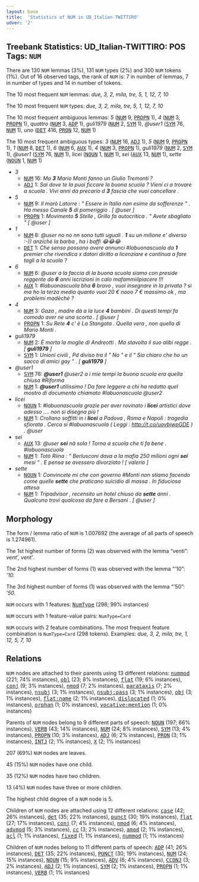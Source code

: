 ```yaml
---
layout: base
title:  'Statistics of NUM in UD_Italian-TWITTIRO'
udver: '2'
---
```


## Treebank Statistics: UD_Italian-TWITTIRO: POS Tags: `NUM`

There are 130 `NUM` lemmas (3%), 131 `NUM` types (2%) and 300 `NUM` tokens (1%).
Out of 16 observed tags, the rank of `NUM` is: 7 in number of lemmas, 7 in number of types and 14 in number of tokens.

The 10 most frequent `NUM` lemmas: <em>due, 3, 2, mila, tre, 5, 1, 12, 7, 10</em>

The 10 most frequent `NUM` types:  <em>due, 3, 2, mila, tre, 5, 1, 12, 7, 10</em>

The 10 most frequent ambiguous lemmas: <em>5</em> (<tt><a href="it_twittiro-pos-NUM.html">NUM</a></tt> 9, <tt><a href="it_twittiro-pos-PROPN.html">PROPN</a></tt> 1), <em>4</em> (<tt><a href="it_twittiro-pos-NUM.html">NUM</a></tt> 3, <tt><a href="it_twittiro-pos-PROPN.html">PROPN</a></tt> 1), <em>quattro</em> (<tt><a href="it_twittiro-pos-NUM.html">NUM</a></tt> 3, <tt><a href="it_twittiro-pos-ADP.html">ADP</a></tt> 1), <em>guli1979</em> (<tt><a href="it_twittiro-pos-NUM.html">NUM</a></tt> 2, <tt><a href="it_twittiro-pos-SYM.html">SYM</a></tt> 1), <em>@user1</em> (<tt><a href="it_twittiro-pos-SYM.html">SYM</a></tt> 76, <tt><a href="it_twittiro-pos-NUM.html">NUM</a></tt> 1), <em>uno</em> (<tt><a href="it_twittiro-pos-DET.html">DET</a></tt> 416, <tt><a href="it_twittiro-pos-PRON.html">PRON</a></tt> 12, <tt><a href="it_twittiro-pos-NUM.html">NUM</a></tt> 1)

The 10 most frequent ambiguous types:  <em>3</em> (<tt><a href="it_twittiro-pos-NUM.html">NUM</a></tt> 16, <tt><a href="it_twittiro-pos-ADJ.html">ADJ</a></tt> 1), <em>5</em> (<tt><a href="it_twittiro-pos-NUM.html">NUM</a></tt> 9, <tt><a href="it_twittiro-pos-PROPN.html">PROPN</a></tt> 1), <em>1</em> (<tt><a href="it_twittiro-pos-NUM.html">NUM</a></tt> 8, <tt><a href="it_twittiro-pos-DET.html">DET</a></tt> 1), <em>6</em> (<tt><a href="it_twittiro-pos-NUM.html">NUM</a></tt> 6, <tt><a href="it_twittiro-pos-AUX.html">AUX</a></tt> 1), <em>4</em> (<tt><a href="it_twittiro-pos-NUM.html">NUM</a></tt> 3, <tt><a href="it_twittiro-pos-PROPN.html">PROPN</a></tt> 1), <em>guli1979</em> (<tt><a href="it_twittiro-pos-NUM.html">NUM</a></tt> 2, <tt><a href="it_twittiro-pos-SYM.html">SYM</a></tt> 1), <em>@user1</em> (<tt><a href="it_twittiro-pos-SYM.html">SYM</a></tt> 76, <tt><a href="it_twittiro-pos-NUM.html">NUM</a></tt> 1), <em>licei</em> (<tt><a href="it_twittiro-pos-NOUN.html">NOUN</a></tt> 1, <tt><a href="it_twittiro-pos-NUM.html">NUM</a></tt> 1), <em>sei</em> (<tt><a href="it_twittiro-pos-AUX.html">AUX</a></tt> 13, <tt><a href="it_twittiro-pos-NUM.html">NUM</a></tt> 1), <em>sette</em> (<tt><a href="it_twittiro-pos-NOUN.html">NOUN</a></tt> 1, <tt><a href="it_twittiro-pos-NUM.html">NUM</a></tt> 1)


* <em>3</em>
  * <tt><a href="it_twittiro-pos-NUM.html">NUM</a></tt> 16: <em>Ma <b>3</b> Mario Monti fanno un Giulio Tremonti ?</em>
  * <tt><a href="it_twittiro-pos-ADJ.html">ADJ</a></tt> 1: <em>Sai dove te la puoi ficcare la buona scuola ? Vieni ci a trovare a scuola . Vivi anni da precario d <b>3</b> fascia che vuoi cancellare .</em>
* <em>5</em>
  * <tt><a href="it_twittiro-pos-NUM.html">NUM</a></tt> 9: <em>Il marò Latorre : " Essere in Italia non esime da sofferenze " . Ha messo Canale <b>5</b> di pomeriggio . [ @user ]</em>
  * <tt><a href="it_twittiro-pos-PROPN.html">PROPN</a></tt> 1: <em>Movimento <b>5</b> Stelle , Grillo fa autocritica . " Avete sbagliato " [ @user ]</em>
* <em>1</em>
  * <tt><a href="it_twittiro-pos-NUM.html">NUM</a></tt> 8: <em>@user no no nn sono tutti uguali . <b>1</b> su un milione e' diverso :-)) anziché la barba , ha i baffi 😂😂😂</em>
  * <tt><a href="it_twittiro-pos-DET.html">DET</a></tt> 1: <em>Che senso possono avere annunci #labuonascuola da <b>1</b> premier che rivendica x datori diritto a licenziare e continua a fare tagli a la scuola ?</em>
* <em>6</em>
  * <tt><a href="it_twittiro-pos-NUM.html">NUM</a></tt> 6: <em>@user a la faccia di la buona scuola siamo con preside reggente da <b>6</b> anni iscrizioni in calo mafammiilpiacere !!!</em>
  * <tt><a href="it_twittiro-pos-AUX.html">AUX</a></tt> 1: <em>#labuonascuola bha <b>6</b> bravo , vuoi insegnare in la privata ? si ma ho la terza media quanto vuoi 20 € nooo 7 € massimo ok , ma problemi madèchè ?</em>
* <em>4</em>
  * <tt><a href="it_twittiro-pos-NUM.html">NUM</a></tt> 3: <em>Gaza , madre dà a la luce <b>4</b> bambini . Di questi tempi fa comodo aver ne una scorta . [ @user ]</em>
  * <tt><a href="it_twittiro-pos-PROPN.html">PROPN</a></tt> 1: <em>Su Rete <b>4</b> c' è La Stangata . Quella vera , non quella di Mario Monti .</em>
* <em>guli1979</em>
  * <tt><a href="it_twittiro-pos-NUM.html">NUM</a></tt> 2: <em>È morta la moglie di Andreotti . Ma stavolta il suo alibi regge . [ <b>guli1979</b> ]</em>
  * <tt><a href="it_twittiro-pos-SYM.html">SYM</a></tt> 1: <em>Unioni civili , Pd diviso tra il " No " e il " Sia chiaro che ho un sacco di amici gay " . [ <b>guli1979</b> ]</em>
* <em>@user1</em>
  * <tt><a href="it_twittiro-pos-SYM.html">SYM</a></tt> 76: <em><b>@user1</b> @user2 a i mie tempi la buona scuola era quella chiusa #Riforma</em>
  * <tt><a href="it_twittiro-pos-NUM.html">NUM</a></tt> 1: <em><b>@user1</b> utilissimo ! Da fare leggere a chi ha redatto quel mostro di documento chiamato #labuonascuola @user2</em>
* <em>licei</em>
  * <tt><a href="it_twittiro-pos-NOUN.html">NOUN</a></tt> 1: <em>#labuonascuola grazie per aver rovinato i <b>licei</b> artistici dove adesso .... non si disegna più !</em>
  * <tt><a href="it_twittiro-pos-NUM.html">NUM</a></tt> 1: <em>Crollano soffitti in i <b>licei</b> a Padova , Roma e Napoli : tragedia sfiorata . Cerca si #labuonascuola ( Leggi : http://t.co/uovbjwpGDE ) . @user</em>
* <em>sei</em>
  * <tt><a href="it_twittiro-pos-AUX.html">AUX</a></tt> 13: <em>@user <b>sei</b> nà sola ! Torna a scuola che ti fa bene . #labuonascuola</em>
  * <tt><a href="it_twittiro-pos-NUM.html">NUM</a></tt> 1: <em>Totò Riina : “ Berlusconi dava a la mafia 250 milioni ogni <b>sei</b> mesi “ . E pensa se avessero divorziato ! [ valerio ]</em>
* <em>sette</em>
  * <tt><a href="it_twittiro-pos-NOUN.html">NOUN</a></tt> 1: <em>Convincete mi che con governo #Monti non stiamo facendo come quelle <b>sette</b> che praticano suicidio di massa . In fiduciosa attesa</em>
  * <tt><a href="it_twittiro-pos-NUM.html">NUM</a></tt> 1: <em>Tripadvisor , recensito un hotel chiuso da <b>sette</b> anni . Qualcuno trovi qualcosa da fare a Bersani . [ @user ]</em>

## Morphology

The form / lemma ratio of `NUM` is 1.007692 (the average of all parts of speech is 1.274961).

The 1st highest number of forms (2) was observed with the lemma “venti”: <em>vent', vent’</em>.

The 2nd highest number of forms (1) was observed with the lemma “'10”: <em>'10</em>.

The 3rd highest number of forms (1) was observed with the lemma “'50”: <em>'50</em>.

`NUM` occurs with 1 features: <tt><a href="it_twittiro-feat-NumType.html">NumType</a></tt> (298; 99% instances)

`NUM` occurs with 1 feature-value pairs: `NumType=Card`

`NUM` occurs with 2 feature combinations.
The most frequent feature combination is `NumType=Card` (298 tokens).
Examples: <em>due, 3, 2, mila, tre, 1, 12, 5, 7, 10</em>


## Relations

`NUM` nodes are attached to their parents using 13 different relations: <tt><a href="it_twittiro-dep-nummod.html">nummod</a></tt> (221; 74% instances), <tt><a href="it_twittiro-dep-obl.html">obl</a></tt> (23; 8% instances), <tt><a href="it_twittiro-dep-flat.html">flat</a></tt> (19; 6% instances), <tt><a href="it_twittiro-dep-conj.html">conj</a></tt> (9; 3% instances), <tt><a href="it_twittiro-dep-nmod.html">nmod</a></tt> (7; 2% instances), <tt><a href="it_twittiro-dep-parataxis.html">parataxis</a></tt> (7; 2% instances), <tt><a href="it_twittiro-dep-nsubj.html">nsubj</a></tt> (3; 1% instances), <tt><a href="it_twittiro-dep-nsubj-pass.html">nsubj:pass</a></tt> (3; 1% instances), <tt><a href="it_twittiro-dep-obj.html">obj</a></tt> (3; 1% instances), <tt><a href="it_twittiro-dep-flat-name.html">flat:name</a></tt> (2; 1% instances), <tt><a href="it_twittiro-dep-dislocated.html">dislocated</a></tt> (1; 0% instances), <tt><a href="it_twittiro-dep-orphan.html">orphan</a></tt> (1; 0% instances), <tt><a href="it_twittiro-dep-vocative-mention.html">vocative:mention</a></tt> (1; 0% instances)

Parents of `NUM` nodes belong to 9 different parts of speech: <tt><a href="it_twittiro-pos-NOUN.html">NOUN</a></tt> (197; 66% instances), <tt><a href="it_twittiro-pos-VERB.html">VERB</a></tt> (43; 14% instances), <tt><a href="it_twittiro-pos-NUM.html">NUM</a></tt> (24; 8% instances), <tt><a href="it_twittiro-pos-SYM.html">SYM</a></tt> (13; 4% instances), <tt><a href="it_twittiro-pos-PROPN.html">PROPN</a></tt> (10; 3% instances), <tt><a href="it_twittiro-pos-ADJ.html">ADJ</a></tt> (6; 2% instances), <tt><a href="it_twittiro-pos-PRON.html">PRON</a></tt> (3; 1% instances), <tt><a href="it_twittiro-pos-INTJ.html">INTJ</a></tt> (2; 1% instances), <tt><a href="it_twittiro-pos-X.html">X</a></tt> (2; 1% instances)

207 (69%) `NUM` nodes are leaves.

45 (15%) `NUM` nodes have one child.

35 (12%) `NUM` nodes have two children.

13 (4%) `NUM` nodes have three or more children.

The highest child degree of a `NUM` node is 5.

Children of `NUM` nodes are attached using 12 different relations: <tt><a href="it_twittiro-dep-case.html">case</a></tt> (42; 26% instances), <tt><a href="it_twittiro-dep-det.html">det</a></tt> (35; 22% instances), <tt><a href="it_twittiro-dep-punct.html">punct</a></tt> (30; 19% instances), <tt><a href="it_twittiro-dep-flat.html">flat</a></tt> (27; 17% instances), <tt><a href="it_twittiro-dep-conj.html">conj</a></tt> (7; 4% instances), <tt><a href="it_twittiro-dep-nmod.html">nmod</a></tt> (6; 4% instances), <tt><a href="it_twittiro-dep-advmod.html">advmod</a></tt> (5; 3% instances), <tt><a href="it_twittiro-dep-cc.html">cc</a></tt> (3; 2% instances), <tt><a href="it_twittiro-dep-amod.html">amod</a></tt> (2; 1% instances), <tt><a href="it_twittiro-dep-acl.html">acl</a></tt> (1; 1% instances), <tt><a href="it_twittiro-dep-fixed.html">fixed</a></tt> (1; 1% instances), <tt><a href="it_twittiro-dep-nummod.html">nummod</a></tt> (1; 1% instances)

Children of `NUM` nodes belong to 11 different parts of speech: <tt><a href="it_twittiro-pos-ADP.html">ADP</a></tt> (41; 26% instances), <tt><a href="it_twittiro-pos-DET.html">DET</a></tt> (35; 22% instances), <tt><a href="it_twittiro-pos-PUNCT.html">PUNCT</a></tt> (30; 19% instances), <tt><a href="it_twittiro-pos-NUM.html">NUM</a></tt> (24; 15% instances), <tt><a href="it_twittiro-pos-NOUN.html">NOUN</a></tt> (15; 9% instances), <tt><a href="it_twittiro-pos-ADV.html">ADV</a></tt> (6; 4% instances), <tt><a href="it_twittiro-pos-CCONJ.html">CCONJ</a></tt> (3; 2% instances), <tt><a href="it_twittiro-pos-ADJ.html">ADJ</a></tt> (2; 1% instances), <tt><a href="it_twittiro-pos-SYM.html">SYM</a></tt> (2; 1% instances), <tt><a href="it_twittiro-pos-PROPN.html">PROPN</a></tt> (1; 1% instances), <tt><a href="it_twittiro-pos-VERB.html">VERB</a></tt> (1; 1% instances)

